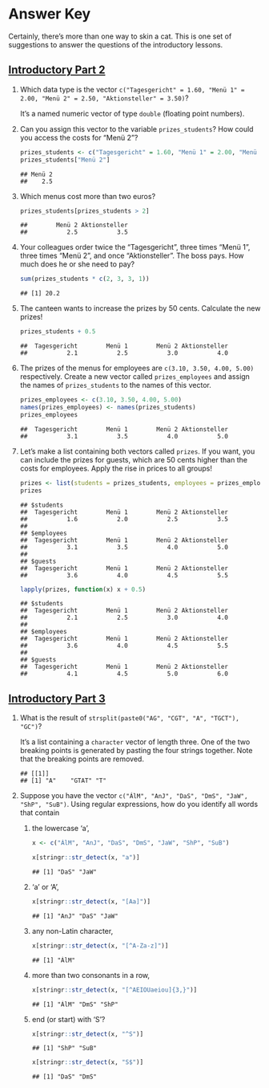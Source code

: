 Answer Key
================

Certainly, there’s more than one way to skin a cat. This is one set of
suggestions to answer the questions of the introductory lessons.

## [Introductory Part 2](part_02-data_structures.md)

1.  Which data type is the vector `c("Tagesgericht" = 1.60, "Menü 1"
    = 2.00, "Menü 2" = 2.50, "Aktionsteller" = 3.50)`?
    
    It’s a named numeric vector of type `double` (floating point
    numbers).

2.  Can you assign this vector to the variable `prizes_students`? How
    could you access the costs for “Menü
    2”?
    
    ``` r
    prizes_students <- c("Tagesgericht" = 1.60, "Menü 1" = 2.00, "Menü 2" = 2.50, "Aktionsteller" = 3.50)
    prizes_students["Menü 2"]
    ```
    
        ## Menü 2 
        ##    2.5

3.  Which menus cost more than two euros?
    
    ``` r
    prizes_students[prizes_students > 2]
    ```
    
        ##        Menü 2 Aktionsteller 
        ##           2.5           3.5

4.  Your colleagues order twice the “Tagesgericht”, three times “Menü
    1”, three times “Menü 2”, and once “Aktionsteller”. The boss pays.
    How much does he or she need to pay?
    
    ``` r
    sum(prizes_students * c(2, 3, 3, 1))
    ```
    
        ## [1] 20.2

5.  The canteen wants to increase the prizes by 50 cents. Calculate the
    new prizes\!
    
    ``` r
    prizes_students + 0.5
    ```
    
        ##  Tagesgericht        Menü 1        Menü 2 Aktionsteller 
        ##           2.1           2.5           3.0           4.0

6.  The prizes of the menus for employees are
    `c(3.10, 3.50, 4.00, 5.00)` respectively. Create a new vector called
    `prizes_employees` and assign the names of `prizes_students` to the
    names of this vector.
    
    ``` r
    prizes_employees <- c(3.10, 3.50, 4.00, 5.00)
    names(prizes_employees) <- names(prizes_students)
    prizes_employees
    ```
    
        ##  Tagesgericht        Menü 1        Menü 2 Aktionsteller 
        ##           3.1           3.5           4.0           5.0

7.  Let’s make a list containing both vectors called `prizes`. If you
    want, you can include the prizes for guests, which are 50 cents
    higher than the costs for employees. Apply the rise in prices to all
    groups\!
    
    ``` r
    prizes <- list(students = prizes_students, employees = prizes_employees, guests = prizes_employees + 0.5)
    prizes
    ```
    
        ## $students
        ##  Tagesgericht        Menü 1        Menü 2 Aktionsteller 
        ##           1.6           2.0           2.5           3.5 
        ## 
        ## $employees
        ##  Tagesgericht        Menü 1        Menü 2 Aktionsteller 
        ##           3.1           3.5           4.0           5.0 
        ## 
        ## $guests
        ##  Tagesgericht        Menü 1        Menü 2 Aktionsteller 
        ##           3.6           4.0           4.5           5.5
    
    ``` r
    lapply(prizes, function(x) x + 0.5)
    ```
    
        ## $students
        ##  Tagesgericht        Menü 1        Menü 2 Aktionsteller 
        ##           2.1           2.5           3.0           4.0 
        ## 
        ## $employees
        ##  Tagesgericht        Menü 1        Menü 2 Aktionsteller 
        ##           3.6           4.0           4.5           5.5 
        ## 
        ## $guests
        ##  Tagesgericht        Menü 1        Menü 2 Aktionsteller 
        ##           4.1           4.5           5.0           6.0

## [Introductory Part 3](part_03-working_with_strings.md)

1.  What is the result of `strsplit(paste0("AG", "CGT", "A", "TGCT"),
    "GC")`?
    
    It’s a list containing a `character` vector of length three. One of
    the two breaking points is generated by pasting the four strings
    together. Note that the breaking points are removed.
    
        ## [[1]]
        ## [1] "A"    "GTAT" "T"

2.  Suppose you have the vector `c("ÁlM", "AnJ", "DaS", "DmS", "JaW",
    "ShP", "SuB")`. Using regular expressions, how do you identify all
    words that contain
    
    1.  the lowercase ‘a’,
        
        ``` r
        x <- c("ÁlM", "AnJ", "DaS", "DmS", "JaW", "ShP", "SuB")
        
        x[stringr::str_detect(x, "a")]
        ```
        
            ## [1] "DaS" "JaW"
    
    2.  ‘a’ or ‘A’,
        
        ``` r
        x[stringr::str_detect(x, "[Aa]")]
        ```
        
            ## [1] "AnJ" "DaS" "JaW"
    
    3.  any non-Latin character,
        
        ``` r
        x[stringr::str_detect(x, "[^A-Za-z]")]
        ```
        
            ## [1] "ÁlM"
    
    4.  more than two consonants in a row,
        
        ``` r
        x[stringr::str_detect(x, "[^AEIOUaeiou]{3,}")]
        ```
        
            ## [1] "ÁlM" "DmS" "ShP"
    
    5.  end (or start) with ‘S’?
        
        ``` r
        x[stringr::str_detect(x, "^S")]
        ```
        
            ## [1] "ShP" "SuB"
        
        ``` r
        x[stringr::str_detect(x, "S$")]        
        ```
        
            ## [1] "DaS" "DmS"
